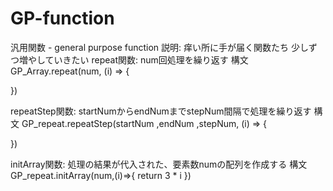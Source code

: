 # GP-function
汎用関数 - general purpose function
説明: 痒い所に手が届く関数たち 少しずつ増やしていきたい
repeat関数: num回処理を繰り返す
構文
GP_Array.repeat(num, (i) => {
    
})

repeatStep関数: startNumからendNumまでstepNum間隔で処理を繰り返す
構文
GP_repeat.repeatStep(startNum ,endNum ,stepNum, (i) => {
    
})

initArray関数: 処理の結果が代入された、要素数numの配列を作成する
構文
GP_repeat.initArray(num,(i)=>{
    return 3 * i
})
